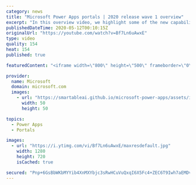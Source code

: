 ```yaml
---
category: news
title: "Microsoft Power Apps portals | 2020 release wave 1 overview"
excerpt: "In this overview video, we highlight some of the new capabilities included in the latest update to Microsoft Power Apps portals.     Here are the capabilities covered:   •    Power BI integration, so you can quickly add Power BI reports, tables, and dashboards to your portals without coding.  •    Themes"
publishedDateTime: 2020-05-12T00:10:15Z
originalUrl: "https://youtube.com/watch?v=Bf7Ln6uAwxE"
type: video
quality: 154
heat: 154
published: true

featuredContent: "<iframe width=\"800\" height=\"500\" frameborder=\"0\" src=\"https://www.youtube.com/embed/Bf7Ln6uAwxE\" allow=\"accelerometer; autoplay; encrypted-media; gyroscope; picture-in-picture\" allowfullscreen></iframe>"

provider:
  name: Microsoft
  domain: microsoft.com
  images:
    - url: "https://smartableai.github.io/microsoft-power-apps/assets/images/organizations/microsoft.com-50x50.jpg"
      width: 50
      height: 50

topics:
  - Power Apps
  - Portals

images:
  - url: "https://i.ytimg.com/vi/Bf7Ln6uAwxE/maxresdefault.jpg"
    width: 1280
    height: 720
    isCached: true

secured: "Pnp+6GsBbWKbMYYib4XnMXYbjc3sRwHCuVuQxqI6X5Fc4+ZEC6T9Iwh7aEMDvsMSSxI5jnrBbcBj6XpBOS+qchNihIIuvgKU1TpSv9YeHqyvH8XZI1QYgkk6f3NFkKj7RChaHAUf6se8Ruc8ROh930kk5cbMXn6gpoCUk2qbc90tvnuBwU1GJnBwUZP47KUs+hCGlR23GiI5GXkv70XjOqhfERmGIPKZjcVSSgp/LXZYQbLQiqI/bwbxooMyTVGk5+4jDt31CEZJJFTZPgauyfxloS+S/dp2NT6zoI/tssCRt9NIGl/zClCx7TLeufuG7jcYrF3S8Lk3jcm0uGQQHXySnFzEha8N/iWEA6bJqwhrA6+CbV6VR6bEQUi2Z72mC1wh2NZEa/1Aa1HN54+jDSqprgtW0cgR2SPXtNQ+tByun1I4cb0FMtnRCVEoC/9N;FuWa3dfnA+YkxnfdJkSDMQ=="
---
```



